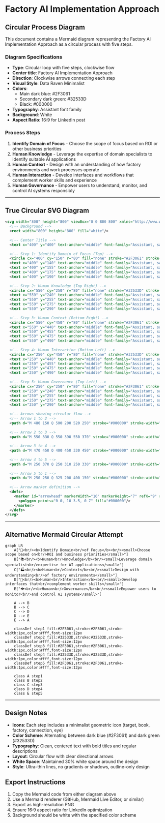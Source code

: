 # Factory AI Implementation Approach

## Circular Process Diagram

This document contains a Mermaid diagram representing the Factory AI Implementation Approach as a circular process with five steps.

### Diagram Specifications

- **Type**: Circular loop with five steps, clockwise flow
- **Center title**: Factory AI Implementation Approach
- **Direction**: Clockwise arrows connecting each step
- **Visual Style**: Data Raven Minimalist
- **Colors**: 
  - Main dark blue: #2F3061
  - Secondary dark green: #32533D
  - Black: #000000
- **Typography**: Assistant font family
- **Background**: White
- **Aspect Ratio**: 16:9 for LinkedIn post

### Process Steps

1. **Identify Domain of Focus** - Choose the scope of focus based on ROI or other business priorities
2. **Human Knowledge** - Leverage the expertise of domain specialists to identify suitable AI applications
3. **Human Context** - Design with an understanding of how factory environments and work processes operate
4. **Human Interaction** - Develop interfaces and workflows that complement worker skills and experience
5. **Human Governance** - Empower users to understand, monitor, and control AI systems responsibly

---

## True Circular SVG Diagram

```svg
<svg width="800" height="800" viewBox="0 0 800 800" xmlns="http://www.w3.org/2000/svg">
  <!-- Background -->
  <rect width="800" height="800" fill="white"/>
  
  <!-- Center Title -->
  <text x="400" y="400" text-anchor="middle" font-family="Assistant, sans-serif" font-size="20" font-weight="bold" fill="#2F3061">Factory AI Implementation Approach</text>
  
  <!-- Step 1: Identify Domain of Focus (Top) -->
  <circle cx="400" cy="150" r="80" fill="none" stroke="#2F3061" stroke-width="2"/>
  <text x="400" y="140" text-anchor="middle" font-family="Assistant, sans-serif" font-size="14" font-weight="bold" fill="#2F3061">🎯 Identify Domain</text>
  <text x="400" y="155" text-anchor="middle" font-family="Assistant, sans-serif" font-size="12" fill="#2F3061">of Focus</text>
  <text x="400" y="175" text-anchor="middle" font-family="Assistant, sans-serif" font-size="10" fill="#000000">Choose scope based on ROI</text>
  <text x="400" y="190" text-anchor="middle" font-family="Assistant, sans-serif" font-size="10" fill="#000000">and business priorities</text>
  
  <!-- Step 2: Human Knowledge (Top Right) -->
  <circle cx="550" cy="250" r="80" fill="none" stroke="#32533D" stroke-width="2"/>
  <text x="550" y="240" text-anchor="middle" font-family="Assistant, sans-serif" font-size="14" font-weight="bold" fill="#32533D">📚 Human</text>
  <text x="550" y="255" text-anchor="middle" font-family="Assistant, sans-serif" font-size="12" fill="#32533D">Knowledge</text>
  <text x="550" y="275" text-anchor="middle" font-family="Assistant, sans-serif" font-size="10" fill="#000000">Leverage domain specialist</text>
  <text x="550" y="290" text-anchor="middle" font-family="Assistant, sans-serif" font-size="10" fill="#000000">expertise for AI applications</text>
  
  <!-- Step 3: Human Context (Bottom Right) -->
  <circle cx="550" cy="450" r="80" fill="none" stroke="#2F3061" stroke-width="2"/>
  <text x="550" y="440" text-anchor="middle" font-family="Assistant, sans-serif" font-size="14" font-weight="bold" fill="#2F3061">🏭 Human</text>
  <text x="550" y="455" text-anchor="middle" font-family="Assistant, sans-serif" font-size="12" fill="#2F3061">Context</text>
  <text x="550" y="475" text-anchor="middle" font-family="Assistant, sans-serif" font-size="10" fill="#000000">Design with understanding</text>
  <text x="550" y="490" text-anchor="middle" font-family="Assistant, sans-serif" font-size="10" fill="#000000">of factory environments</text>
  
  <!-- Step 4: Human Interaction (Bottom Left) -->
  <circle cx="250" cy="450" r="80" fill="none" stroke="#32533D" stroke-width="2"/>
  <text x="250" y="440" text-anchor="middle" font-family="Assistant, sans-serif" font-size="14" font-weight="bold" fill="#32533D">🔗 Human</text>
  <text x="250" y="455" text-anchor="middle" font-family="Assistant, sans-serif" font-size="12" fill="#32533D">Interaction</text>
  <text x="250" y="475" text-anchor="middle" font-family="Assistant, sans-serif" font-size="10" fill="#000000">Develop interfaces that</text>
  <text x="250" y="490" text-anchor="middle" font-family="Assistant, sans-serif" font-size="10" fill="#000000">complement worker skills</text>
  
  <!-- Step 5: Human Governance (Top Left) -->
  <circle cx="250" cy="250" r="80" fill="none" stroke="#2F3061" stroke-width="2"/>
  <text x="250" y="240" text-anchor="middle" font-family="Assistant, sans-serif" font-size="14" font-weight="bold" fill="#2F3061">👁️ Human</text>
  <text x="250" y="255" text-anchor="middle" font-family="Assistant, sans-serif" font-size="12" fill="#2F3061">Governance</text>
  <text x="250" y="275" text-anchor="middle" font-family="Assistant, sans-serif" font-size="10" fill="#000000">Empower users to monitor</text>
  <text x="250" y="290" text-anchor="middle" font-family="Assistant, sans-serif" font-size="10" fill="#000000">and control AI systems</text>
  
  <!-- Arrows showing circular flow -->
  <!-- Arrow 1 to 2 -->
  <path d="M 480 150 Q 500 200 520 250" stroke="#000000" stroke-width="1" fill="none" marker-end="url(#arrowhead)"/>
  
  <!-- Arrow 2 to 3 -->
  <path d="M 550 330 Q 550 390 550 370" stroke="#000000" stroke-width="1" fill="none" marker-end="url(#arrowhead)"/>
  
  <!-- Arrow 3 to 4 -->
  <path d="M 470 450 Q 400 450 330 450" stroke="#000000" stroke-width="1" fill="none" marker-end="url(#arrowhead)"/>
  
  <!-- Arrow 4 to 5 -->
  <path d="M 250 370 Q 250 310 250 330" stroke="#000000" stroke-width="1" fill="none" marker-end="url(#arrowhead)"/>
  
  <!-- Arrow 5 to 1 -->
  <path d="M 250 250 Q 325 200 400 150" stroke="#000000" stroke-width="1" fill="none" marker-end="url(#arrowhead)"/>
  
  <!-- Arrow marker definition -->
  <defs>
    <marker id="arrowhead" markerWidth="10" markerHeight="7" refX="9" refY="3.5" orient="auto">
      <polygon points="0 0, 10 3.5, 0 7" fill="#000000"/>
    </marker>
  </defs>
</svg>
```

---

## Alternative Mermaid Circular Attempt

```mermaid
graph LR
    A["🎯<br/><b>Identify Domain<br/>of Focus</b><br/><small>Choose scope based on<br/>ROI and business priorities</small>"]
    B["📚<br/><b>Human<br/>Knowledge</b><br/><small>Leverage domain specialist<br/>expertise for AI applications</small>"]
    C["🏭<br/><b>Human<br/>Context</b><br/><small>Design with understanding<br/>of factory environments</small>"]
    D["🔗<br/><b>Human<br/>Interaction</b><br/><small>Develop interfaces that<br/>complement worker skills</small>"]
    E["👁️<br/><b>Human<br/>Governance</b><br/><small>Empower users to monitor<br/>and control AI systems</small>"]
    
    A --> B
    B --> C
    C --> D
    D --> E
    E --> A
    
    classDef step1 fill:#2F3061,stroke:#2F3061,stroke-width:1px,color:#fff,font-size:12px
    classDef step2 fill:#32533D,stroke:#32533D,stroke-width:1px,color:#fff,font-size:12px
    classDef step3 fill:#2F3061,stroke:#2F3061,stroke-width:1px,color:#fff,font-size:12px
    classDef step4 fill:#32533D,stroke:#32533D,stroke-width:1px,color:#fff,font-size:12px
    classDef step5 fill:#2F3061,stroke:#2F3061,stroke-width:1px,color:#fff,font-size:12px
    
    class A step1
    class B step2
    class C step3
    class D step4
    class E step5
```

---

## Design Notes

- **Icons**: Each step includes a minimalist geometric icon (target, book, factory, connection, eye)
- **Color Scheme**: Alternating between dark blue (#2F3061) and dark green (#32533D)
- **Typography**: Clean, centered text with bold titles and regular descriptions
- **Layout**: Circular flow with clear directional arrows
- **White Space**: Maintained 30% white space around the design
- **Style**: Ultra-thin lines, no gradients or shadows, outline-only design

## Export Instructions

1. Copy the Mermaid code from either diagram above
2. Use a Mermaid renderer (GitHub, Mermaid Live Editor, or similar)
3. Export as high-resolution PNG
4. Ensure 16:9 aspect ratio for LinkedIn optimization
5. Background should be white with the specified color scheme

